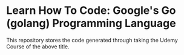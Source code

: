# Learn How To Code: Google's Go (golang) Programming Language
This repository stores the code generated through taking the Udemy Course of the above title.
